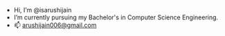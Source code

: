 - Hi, I’m @isarushijain
- I’m currently pursuing my Bachelor's in Computer Science Engineering.
- 📫 arushijain006@gmail.com

<!---
isarushijain/isarushijain is a ✨ special ✨ repository because its `README.md` (this file) appears on your GitHub profile.
You can click the Preview link to take a look at your changes.
--->
